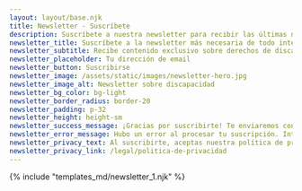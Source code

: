 ```yaml
---
layout: layout/base.njk
title: Newsletter - Suscríbete
description: Suscríbete a nuestra newsletter para recibir las últimas noticias sobre discapacidad y derechos
newsletter_title: Suscríbete a la newsletter más necesaria de todo internet
newsletter_subtitle: Recibe contenido exclusivo sobre derechos de discapacidad, sentencias explicadas y guías prácticas directamente en tu correo
newsletter_placeholder: Tu dirección de email
newsletter_button: Suscribirse
newsletter_image: /assets/static/images/newsletter-hero.jpg
newsletter_image_alt: Newsletter sobre discapacidad
newsletter_bg_color: bg-light
newsletter_border_radius: border-20
newsletter_padding: p-32
newsletter_height: height-sm
newsletter_success_message: ¡Gracias por suscribirte! Te enviaremos contenido valioso sobre discapacidad.
newsletter_error_message: Hubo un error al procesar tu suscripción. Inténtalo de nuevo.
newsletter_privacy_text: Al suscribirte, aceptas nuestra política de privacidad y recibir emails ocasionales.
newsletter_privacy_link: /legal/politica-de-privacidad
---
```


{% include "templates_md/newsletter_1.njk" %}
